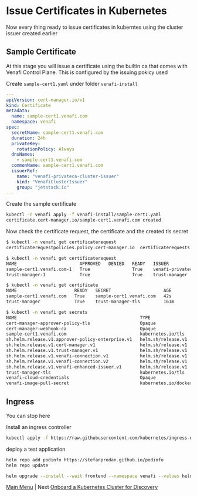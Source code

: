 # Issue Certificates in Kubernetes

Now every thing ready to issue certificates in kuberntes using the cluster issuer created earlier

## Sample Certificate

At this stage you will issue a certificate using the builtin ca that comes with Venafi Control Plane. This is configured by the issuing pokicy used

Create `sample-cert1.yaml` under folder `venafi-install`

```yaml
---
apiVersion: cert-manager.io/v1
kind: Certificate
metadata:
  name: sample-cert1.venafi.com
  namespace: venafi
spec:
  secretName: sample-cert1.venafi.com
  duration: 24h
  privateKey:
    rotationPolicy: Always
  dnsNames:
    - sample-cert1.venafi.com
  commonName: sample-cert1.venafi.com
  issuerRef:
    name: "venafi-privateca-cluster-issuer"
    kind: "VenafiClusterIssuer"
    group: "jetstack.io"
--- 
```

Create the sample certificate

```bash
kubectl -n venafi apply -f venafi-install/sample-cert1.yaml 
certificate.cert-manager.io/sample-cert1.venafi.com created
```

Now check the certificate request, the certificate and the created tls secret 

```bash
$ kubectl -n venafi get certificaterequest
certificaterequestpolicies.policy.cert-manager.io  certificaterequests.cert-manager.io                

$ kubectl -n venafi get certificaterequest
NAME                        APPROVED   DENIED   READY   ISSUER                            REQUESTOR                                   AGE
sample-cert1.venafi.com-1   True                True    venafi-privateca-cluster-issuer   system:serviceaccount:venafi:cert-manager   33s
trust-manager-1             True                True    trust-manager                     system:serviceaccount:venafi:cert-manager   161m

$ kubectl -n venafi get certificate
NAME                      READY   SECRET                    AGE
sample-cert1.venafi.com   True    sample-cert1.venafi.com   42s
trust-manager             True    trust-manager-tls         161m

$ kubectl -n venafi get secrets 
NAME                                               TYPE                             DATA   AGE
cert-manager-approver-policy-tls                   Opaque                           3      161m
cert-manager-webhook-ca                            Opaque                           3      162m
sample-cert1.venafi.com                            kubernetes.io/tls                2      45s
sh.helm.release.v1.approver-policy-enterprise.v1   helm.sh/release.v1               1      161m
sh.helm.release.v1.cert-manager.v1                 helm.sh/release.v1               1      162m
sh.helm.release.v1.trust-manager.v1                helm.sh/release.v1               1      161m
sh.helm.release.v1.venafi-connection.v1            helm.sh/release.v1               1      3h
sh.helm.release.v1.venafi-connection.v2            helm.sh/release.v1               1      162m
sh.helm.release.v1.venafi-enhanced-issuer.v1       helm.sh/release.v1               1      161m
trust-manager-tls                                  kubernetes.io/tls                3      161m
venafi-cloud-credentials                           Opaque                           1      46m
venafi-image-pull-secret                           kubernetes.io/dockerconfigjson   1      162m
```


## Ingress


You can stop here 

Install an ingress controller 

```bash
kubectl apply -f https://raw.githubusercontent.com/kubernetes/ingress-nginx/main/deploy/static/provider/kind/deploy.yaml
```

deploy a test application 

```bash
helm repo add podinfo https://stefanprodan.github.io/podinfo
helm repo update

helm upgrade --install --wait frontend --namespace venafi --values helm-podinfo-values.yaml podinfo/podinfo
```


[Main Menu](../README.md) | Next [Onboard a Kubernetes Cluster for Discovery](README5.md)